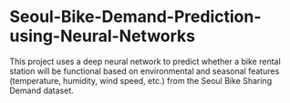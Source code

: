 # Seoul-Bike-Demand-Prediction-using-Neural-Networks
This project uses a deep neural network to predict whether a bike rental station will be functional based on environmental and seasonal features (temperature, humidity, wind speed, etc.) from the Seoul Bike Sharing Demand dataset.

